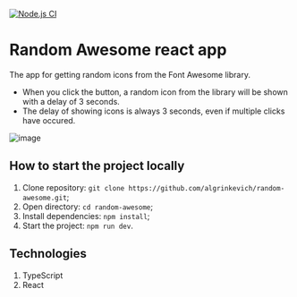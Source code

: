 [![Node.js CI](https://github.com/algrinkevich/random-awesome/actions/workflows/node.js.yml/badge.svg)](https://github.com/algrinkevich/random-awesome/actions/workflows/node.js.yml)

# Random Awesome react app
The app for getting random icons from the Font Awesome library.
- When you click the button, a random icon from the library will be shown with a delay of 3 seconds. 
- The delay of showing icons is always 3 seconds, even if multiple clicks have occured.

![image](https://github.com/algrinkevich/random-awesome/assets/8752900/5767d552-93d2-4bbe-84bd-f14d19baa933)

## How to start the project locally
1. Clone repository: `git clone https://github.com/algrinkevich/random-awesome.git`;
2. Open directory: `cd random-awesome`;
3. Install dependencies: `npm install`;
4. Start the project: `npm run dev`.

## Technologies
1. TypeScript
2. React
